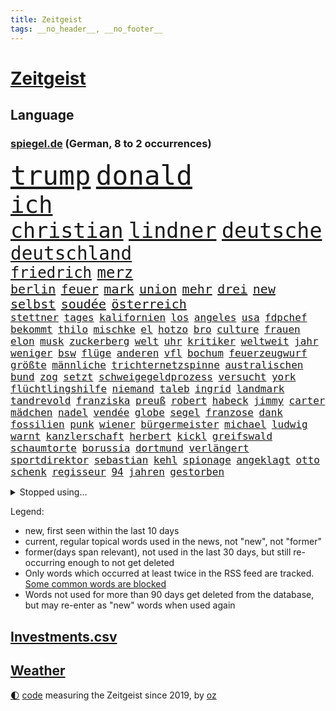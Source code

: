 ```yaml
---
title: Zeitgeist
tags: __no_header__, __no_footer__
---
```


# [Zeitgeist](https://oliz.io/zeitgeist/)

## Language

<h3><a href="https://www.spiegel.de" target="_blank">spiegel.de</a> (German, 8 to 2 occurrences)</h3>
<p style="font-family:monospace">
<span style="font-size:32pt"><a href="news_links.html#trump" class="current">trump</a></span>
<span style="font-size:32pt"><a href="news_links.html#donald" class="current">donald</a></span>
<br>
<span style="font-size:28pt"><a href="news_links.html#ich" class="current">ich</a></span>
<br>
<span style="font-size:25pt"><a href="news_links.html#christian" class="current">christian</a></span>
<span style="font-size:25pt"><a href="news_links.html#lindner" class="current">lindner</a></span>
<span style="font-size:25pt"><a href="news_links.html#deutsche" class="current">deutsche</a></span>
<br>
<span style="font-size:22pt"><a href="news_links.html#deutschland" class="current">deutschland</a></span>
<br>
<span style="font-size:18pt"><a href="news_links.html#friedrich" class="current">friedrich</a></span>
<span style="font-size:18pt"><a href="news_links.html#merz" class="current">merz</a></span>
<br>
<span style="font-size:15pt"><a href="news_links.html#berlin" class="current">berlin</a></span>
<span style="font-size:15pt"><a href="news_links.html#feuer" class="current">feuer</a></span>
<span style="font-size:15pt"><a href="news_links.html#mark" class="current">mark</a></span>
<span style="font-size:15pt"><a href="news_links.html#union" class="current">union</a></span>
<span style="font-size:15pt"><a href="news_links.html#mehr" class="current">mehr</a></span>
<span style="font-size:15pt"><a href="news_links.html#drei" class="current">drei</a></span>
<span style="font-size:15pt"><a href="news_links.html#new" class="current">new</a></span>
<span style="font-size:15pt"><a href="news_links.html#selbst" class="current">selbst</a></span>
<span style="font-size:15pt"><a href="news_links.html#soudée" class="new">soudée</a></span>
<span style="font-size:15pt"><a href="news_links.html#österreich" class="current">österreich</a></span>
<br>
<span style="font-size:12pt"><a href="news_links.html#stettner" class="new">stettner</a></span>
<span style="font-size:12pt"><a href="news_links.html#tages" class="current">tages</a></span>
<span style="font-size:12pt"><a href="news_links.html#kalifornien" class="current">kalifornien</a></span>
<span style="font-size:12pt"><a href="news_links.html#los" class="current">los</a></span>
<span style="font-size:12pt"><a href="news_links.html#angeles" class="current">angeles</a></span>
<span style="font-size:12pt"><a href="news_links.html#usa" class="current">usa</a></span>
<span style="font-size:12pt"><a href="news_links.html#fdpchef" class="current">fdpchef</a></span>
<span style="font-size:12pt"><a href="news_links.html#bekommt" class="current">bekommt</a></span>
<span style="font-size:12pt"><a href="news_links.html#thilo" class="current">thilo</a></span>
<span style="font-size:12pt"><a href="news_links.html#mischke" class="current">mischke</a></span>
<span style="font-size:12pt"><a href="news_links.html#el" class="current">el</a></span>
<span style="font-size:12pt"><a href="news_links.html#hotzo" class="current">hotzo</a></span>
<span style="font-size:12pt"><a href="news_links.html#bro" class="new">bro</a></span>
<span style="font-size:12pt"><a href="news_links.html#culture" class="new">culture</a></span>
<span style="font-size:12pt"><a href="news_links.html#frauen" class="current">frauen</a></span>
<span style="font-size:12pt"><a href="news_links.html#elon" class="current">elon</a></span>
<span style="font-size:12pt"><a href="news_links.html#musk" class="current">musk</a></span>
<span style="font-size:12pt"><a href="news_links.html#zuckerberg" class="current">zuckerberg</a></span>
<span style="font-size:12pt"><a href="news_links.html#welt" class="current">welt</a></span>
<span style="font-size:12pt"><a href="news_links.html#uhr" class="current">uhr</a></span>
<span style="font-size:12pt"><a href="news_links.html#kritiker" class="current">kritiker</a></span>
<span style="font-size:12pt"><a href="news_links.html#weltweit" class="current">weltweit</a></span>
<span style="font-size:12pt"><a href="news_links.html#jahr" class="current">jahr</a></span>
<span style="font-size:12pt"><a href="news_links.html#weniger" class="current">weniger</a></span>
<span style="font-size:12pt"><a href="news_links.html#bsw" class="current">bsw</a></span>
<span style="font-size:12pt"><a href="news_links.html#flüge" class="current">flüge</a></span>
<span style="font-size:12pt"><a href="news_links.html#anderen" class="current">anderen</a></span>
<span style="font-size:12pt"><a href="news_links.html#vfl" class="current">vfl</a></span>
<span style="font-size:12pt"><a href="news_links.html#bochum" class="current">bochum</a></span>
<span style="font-size:12pt"><a href="news_links.html#feuerzeugwurf" class="current">feuerzeugwurf</a></span>
<span style="font-size:12pt"><a href="news_links.html#größte" class="current">größte</a></span>
<span style="font-size:12pt"><a href="news_links.html#männliche" class="current">männliche</a></span>
<span style="font-size:12pt"><a href="news_links.html#trichternetzspinne" class="new">trichternetzspinne</a></span>
<span style="font-size:12pt"><a href="news_links.html#australischen" class="current">australischen</a></span>
<span style="font-size:12pt"><a href="news_links.html#bund" class="current">bund</a></span>
<span style="font-size:12pt"><a href="news_links.html#zog" class="current">zog</a></span>
<span style="font-size:12pt"><a href="news_links.html#setzt" class="current">setzt</a></span>
<span style="font-size:12pt"><a href="news_links.html#schweigegeldprozess" class="current">schweigegeldprozess</a></span>
<span style="font-size:12pt"><a href="news_links.html#versucht" class="current">versucht</a></span>
<span style="font-size:12pt"><a href="news_links.html#york" class="current">york</a></span>
<span style="font-size:12pt"><a href="news_links.html#flüchtlingshilfe" class="new">flüchtlingshilfe</a></span>
<span style="font-size:12pt"><a href="news_links.html#niemand" class="current">niemand</a></span>
<span style="font-size:12pt"><a href="news_links.html#taleb" class="current">taleb</a></span>
<span style="font-size:12pt"><a href="news_links.html#ingrid" class="new">ingrid</a></span>
<span style="font-size:12pt"><a href="news_links.html#landmark" class="new">landmark</a></span>
<span style="font-size:12pt"><a href="news_links.html#tandrevold" class="new">tandrevold</a></span>
<span style="font-size:12pt"><a href="news_links.html#franziska" class="current">franziska</a></span>
<span style="font-size:12pt"><a href="news_links.html#preuß" class="current">preuß</a></span>
<span style="font-size:12pt"><a href="news_links.html#robert" class="current">robert</a></span>
<span style="font-size:12pt"><a href="news_links.html#habeck" class="current">habeck</a></span>
<span style="font-size:12pt"><a href="news_links.html#jimmy" class="current">jimmy</a></span>
<span style="font-size:12pt"><a href="news_links.html#carter" class="current">carter</a></span>
<span style="font-size:12pt"><a href="news_links.html#mädchen" class="current">mädchen</a></span>
<span style="font-size:12pt"><a href="news_links.html#nadel" class="current">nadel</a></span>
<span style="font-size:12pt"><a href="news_links.html#vendée" class="current">vendée</a></span>
<span style="font-size:12pt"><a href="news_links.html#globe" class="current">globe</a></span>
<span style="font-size:12pt"><a href="news_links.html#segel" class="new">segel</a></span>
<span style="font-size:12pt"><a href="news_links.html#franzose" class="current">franzose</a></span>
<span style="font-size:12pt"><a href="news_links.html#dank" class="current">dank</a></span>
<span style="font-size:12pt"><a href="news_links.html#fossilien" class="current">fossilien</a></span>
<span style="font-size:12pt"><a href="news_links.html#punk" class="current">punk</a></span>
<span style="font-size:12pt"><a href="news_links.html#wiener" class="current">wiener</a></span>
<span style="font-size:12pt"><a href="news_links.html#bürgermeister" class="current">bürgermeister</a></span>
<span style="font-size:12pt"><a href="news_links.html#michael" class="current">michael</a></span>
<span style="font-size:12pt"><a href="news_links.html#ludwig" class="current">ludwig</a></span>
<span style="font-size:12pt"><a href="news_links.html#warnt" class="current">warnt</a></span>
<span style="font-size:12pt"><a href="news_links.html#kanzlerschaft" class="current">kanzlerschaft</a></span>
<span style="font-size:12pt"><a href="news_links.html#herbert" class="current">herbert</a></span>
<span style="font-size:12pt"><a href="news_links.html#kickl" class="current">kickl</a></span>
<span style="font-size:12pt"><a href="news_links.html#greifswald" class="current">greifswald</a></span>
<span style="font-size:12pt"><a href="news_links.html#schaumtorte" class="new">schaumtorte</a></span>
<span style="font-size:12pt"><a href="news_links.html#borussia" class="current">borussia</a></span>
<span style="font-size:12pt"><a href="news_links.html#dortmund" class="current">dortmund</a></span>
<span style="font-size:12pt"><a href="news_links.html#verlängert" class="current">verlängert</a></span>
<span style="font-size:12pt"><a href="news_links.html#sportdirektor" class="current">sportdirektor</a></span>
<span style="font-size:12pt"><a href="news_links.html#sebastian" class="current">sebastian</a></span>
<span style="font-size:12pt"><a href="news_links.html#kehl" class="current">kehl</a></span>
<span style="font-size:12pt"><a href="news_links.html#spionage" class="current">spionage</a></span>
<span style="font-size:12pt"><a href="news_links.html#angeklagt" class="current">angeklagt</a></span>
<span style="font-size:12pt"><a href="news_links.html#otto" class="current">otto</a></span>
<span style="font-size:12pt"><a href="news_links.html#schenk" class="current">schenk</a></span>
<span style="font-size:12pt"><a href="news_links.html#regisseur" class="current">regisseur</a></span>
<span style="font-size:12pt"><a href="news_links.html#94" class="current">94</a></span>
<span style="font-size:12pt"><a href="news_links.html#jahren" class="current">jahren</a></span>
<span style="font-size:12pt"><a href="news_links.html#gestorben" class="current">gestorben</a></span>
</p>
<details>
<summary>Stopped using...</summary>
<p class="former" style="font-size:12pt">
treffer(1541) besiegt(1540) reiche(1540) richten(1540) leisten(1539) überwinden(1539) amerikanische(1538) schlimm(1538) sekunden(1538) summe(1538) teheran(1538) versorgt(1538) abstimmung(1537) leichter(1537) besetzt(1536) maßnahme(1536) protestiert(1536) trend(1536) fokus(1535) gesamte(1535) niederlanden(1535) reduziert(1535) elfmeter(1534) rassismus(1534) regel(1534) rheinlandpfalz(1534) vorsitzenden(1534) aufgerufen(1533) bahnhof(1533) beschäftigten(1533) eintracht(1533) finanzminister(1533) freiheit(1533) jens(1533) jury(1533) lager(1533) spott(1533) betreiber(1532) eskalation(1532) geriet(1532) normal(1532) queen(1532) registriert(1532) stiftung(1532) untersagt(1532) warentest(1532) wünschen(1532) draußen(1531) kritisierte(1531) meinem(1531) riesige(1531) berg(1530) dokumente(1530) gereist(1530) joachim(1530) radikale(1530) riss(1530) unterricht(1530) vorher(1530) wohnhaus(1530) kleiner(1529) zweier(1528) entscheidenden(1527) miteinander(1527) modell(1527) untersuchen(1527) veranstalter(1527) verschwand(1527) historische(1526) meint(1526) geschossen(1525) türkischen(1525) demonstrationen(1524) drastisch(1524) längere(1524) punkt(1524) übt(1524) belgien(1523) ermittlern(1523) offenen(1523) olympische(1523) philipp(1523) william(1523) gründen(1522) absage(1521) berühmten(1521) restaurants(1521) erfüllt(1520) ehe(1519) einreise(1519) entwickeln(1519) königin(1519) mangel(1519) falschen(1518) gewinn(1518) jürgen(1518) vorsprung(1518) verteidigen(1517) hinten(1515) schriftsteller(1515) kooperation(1514) affäre(1512) erfolgreichsten(1512) hängen(1511) pfund(1510) istanbul(1509) klasse(1507) gelandet(1506) händler(1506) sichert(1505) abstieg(1501) fortsetzung(1501) provoziert(1500) versorgung(1500) gewarnt(1492) herausforderungen(1485) erhöhen(1484) langjährige(1427) öffnet(1427) zusammenbruch(1396) mitverantwortlich(1347) westlichen(1344) kleidung(1281) gemeinschaft(1202) gehälter(1199) ampelkoalition(1190) kursieren(1180) lädt(1147) invasion(1114) verschiedenen(1109) aufgestellt(1095) geplatzt(1078) spaltung(1060) fake(1059) ergeben(1049) unwetter(1038) eindrücke(1016) gebiete(1016) flüchten(1006) besetzten(994) großmutter(978) klopp(974) prinzessin(952) debattiert(943) libanon(935) vermissten(921) osnabrück(918) erntet(914) schließlich(913) 16jähriger(906) namens(901) nennen(900) dramatische(898) stören(896) legal(895) fassungslos(894) dach(883) toilette(881) hände(862) medizin(859) einladung(857) lebenslange(854) schickte(845) kriminalität(827) kollege(824) fortschritt(821) mama(797) beantragen(783) mitarbeitern(779) eric(777) geheim(767) staates(765) 4(764) testet(764) kommentiert(759) airbus(752) gestalten(742) opfers(737) dritter(736) mag(730) ähnliche(729) regenfälle(718) rüstet(711) minderjährige(709) initiative(702) verschleppt(693) pistorius(688) toll(671) karin(670) diesjährigen(664) gala(662) hamilton(661) lewis(661) spiegelreport(660) stürme(658) wendepunkt(658) eingeräumt(653) tragischen(653) zogen(653) hinweg(652) legalisierung(649) optionen(645) errichten(637) kippen(636) zittern(636) sommerspielen(632) existenz(629) gekürt(628) tickets(610) 8000(600) berühmtesten(595) erheblich(594) parteitag(591) florenz(590) erregt(583) protestierten(583) ralf(554) awards(546) rechtsruck(541) vormittag(522) entpuppt(521) atlanta(519) hunde(518) sicherheitsmaßnahmen(518) service(516) julia(512) forschern(511) ausbeutung(509) mancher(508) erstaunlich(507) ausnahmezustand(492) sichergestellt(491) 42(488) wirbel(488) hisbollah(484) unten(479) zusammengebrochen(479) gewinner(477) neuauflage(473) miliz(472) schwester(466) generalbundesanwalt(464) comedian(461) hymne(460) ausbruch(459) berüchtigte(457) oppositionspolitiker(455) nachbarland(452) beschuldigt(449) lahmgelegt(444) reifen(443) kundgebungen(442) gravierenden(441) 2035(439) 85(436) sitz(432) versagt(430) willkommen(430) betonte(429) cottbus(420) mancherorts(420) dokument(419) via(414) hasst(413) südlichen(408) lebron(407) aufzeichnungen(406) 16jährigen(397) einschnitte(397) geiselnahme(397) haken(395) geräten(394) habecks(394) wackelt(384) 18jährige(383) bestraft(383) chan(381) junis(381) bernd(380) stuttgarter(379) sowohl(378) dr(377) straftäter(376) historischer(374) kriegsschiffe(374) oberverwaltungsgericht(372) catherine(368) hits(366) erfuhr(365) mehrfamilienhaus(365) staatssekretär(362) eilantrag(360) giftige(360) high(346) arbeitsminister(345) erzielen(343) wofür(342) anpassung(340) exmann(336) niemals(335) haag(334) michel(333) wertvolle(333) anhörung(332) gratuliert(328) lily(328) festhalten(325) vergewaltigungen(325) stützt(319) heiraten(318) jagt(318) lamar(318) jena(317) lebenslang(315) manfred(311) south(310) 74(308) zerlegt(306) seltsam(305) kanzlerin(303) gäbe(302) sechste(300) cyrus(299) miley(299) schreibtisch(299) siebten(299) befragt(298) mount(298) usmedien(298) bedankt(296) superreichen(296) auszeit(294) 1982(293) urteilte(293) dortmunds(292) legten(292) rheinmetall(292) fotografiert(289) märkte(289) einfacher(288) abtreibungen(287) klettert(287) biss(286) klagte(286) georg(285) outfits(283) erfolgreicher(282) überlassen(282) pole(281) füße(279) 18jährigen(278) drohe(278) altersvorsorge(276) dokumentation(276) stemmt(276) boxer(275) reiht(274) kriegsführung(273) abgrund(271) athletin(269) infos(268) monster(268) schrank(267) vorschriften(267) rar(263) brutale(262) grauen(262) boykottieren(257) eurowings(256) milliardäre(256) trikots(256) depressive(255) escooter(255) sehe(255) kirchen(251) oberster(249) starkregen(249) verhört(249) vorfreude(249) figuren(247) akteure(245) handwerk(245) mclaren(245) unterstützte(245) wirtschaftspolitik(245) 111(244) norwegische(241) orthodoxe(241) sticht(240) steinzeit(239) polarisierung(238) systematisch(237) prämien(235) quartal(235) eingestürzt(233) beweist(232) flut(232) kürzer(232) rafael(232) attentats(231) lando(231) norris(231) weibchen(230) kryptowährung(229) films(228) stationierung(228) bande(227) sportlerinnen(227) ultrarechte(225) var(225) vergnügen(224) lebenserwartung(223) enkel(222) europäisches(220) reus(218) vogelgrippe(218) juan(217) rutschen(216) girl(215) fdppolitiker(214) eras(213) schütze(213) wider(213) ausgesagt(212) marschieren(212) wahlkämpfer(212) amerikanerin(211) flick(211) hansi(211) uswahlen(211) kendrick(210) verschwundenen(210) 17jährige(209) eingesperrt(209) gemessen(209) lokalen(208) grünenvorsitzende(206) plünderungen(206) robin(205) bewegende(204) tausendfach(204) crash(203) turner(202) sportgeschichte(200) rassistischer(198) spdchefin(198) laufbahn(197) ordnete(197) beschweren(195) hunter(195) lösungen(193) potenziell(193) are(192) kürt(192) kreative(191) polizeigewalt(191) sportart(189) hartnäckig(188) krone(188) mitleid(187) perspektiven(187) beschleunigt(186) gefälschten(186) umgebung(186) bleibe(184) nationalhymne(184) warnte(184) atem(183) behält(183) performance(182) kamala(181) kriegsgebiet(181) tops(180) 24jähriger(179) dame(179) guirassy(178) serhou(178) steuererleichterungen(178) autounfall(177) kalt(175) beziehen(174) rauer(174) baseball(173) patientinnen(173) wiegt(173) fieber(172) music(172) terrorgefahr(172) verfehlt(172) winslet(172) oh(171) wanderer(170) anja(168) parat(168) umstrittenem(168) qualifying(167) schalten(166) tirol(166) 67(164) anruf(164) meldeten(164) monatlichen(164) erdloch(163) offenem(163) raumfahrtsparte(163) externe(162) geschäftsmodell(162) verfügbar(162) endlosen(159) posiert(159) derart(158) erledigt(158) spielzug(157) comedians(156) koffer(155) liberaler(155) eiszeit(154) enger(154) gräben(154) komödie(154) reuter(153) schwierigen(153) sondersitzung(153) wahlerfolg(153) erzeugen(152) pennsylvania(152) abenteuer(150) friedliche(150) geurteilt(150) schüren(150) feststellen(149) kanzlerkandidatin(149) eigentliche(148) radio(148) streiken(148) ideologische(147) merken(147) schweben(147) tatwaffe(147) zukommt(147) ermordete(146) fahnenflucht(146) unsicherheit(146) austin(145) penis(145) secret(145) änderung(145) übersehen(145) neuartige(144) gangs(143) schwach(143) shogun(143) staatskonzern(143) tanzte(142) highlights(141) nutze(141) aggressive(140) nationalistische(140) goldmedaille(139) gottes(139) hügel(139) auftragskiller(138) coronavirus(138) menschlicher(138) nähert(138) verstopfte(138) schiffbauer(137) austausch(136) geknackt(136) transformation(135) ehrlich(134) widmete(134) kürzungen(133) piastri(133) belege(132) misst(132) tönen(132) akzente(131) siedler(130) vollzieht(130) gleicht(129) reichtum(128) abstürzen(127) decken(127) sonnenschein(127) 1992(126) elektrolimousine(126) erfunden(126) flecken(126) paralympics(126) drückte(125) entführer(125) angezündet(124) gelegentlich(124) lichtblick(124) armeechef(123) dax(123) vergangen(123) intel(122) kapital(122) sergej(122) states(121) swing(121) carolina(120) ahnungslos(119) leitindex(119) my(119) terrors(119) großbrand(118) kopfschmerzen(118) zweistelligen(118) überrollt(118) borkum(117) empfehlung(117) filmt(117) flüchtet(117) image(117) ohren(117) zugriff(117) grassiert(116) kanal(116) seltsamer(116) tvrechte(116) zunehmender(116) dankesrede(115) erstaunliche(115) vertriebenen(115) begleiter(114) mtv(114) neunten(114) vereinte(114) kathrin(113) disney(112) außenpolitische(111) blinden(111) werbespot(110) geheimdienstes(109) mathematik(109) rohstoffen(109) stationiert(109) verstand(109) ausweichen(108) covorsitzende(108) gratulieren(108) nordseeinsel(108) riskiert(108) anlässlich(107) erleichterte(107) kompromissbereitschaft(107) spektakulärer(107) gewissheit(106) jährliche(106) mönchengladbach(106) speziellen(106) bundesligasamstag(105) galaxy(105) heikle(105) lenkt(105) ngos(105) versteckte(105) belastung(103) betäubte(103) biografie(103) gegenden(103) rausgeworfen(103) vorzeitige(103) stränden(102) eilig(101) franco(101) geldbeutel(101) regierungskoalition(101) weltrangliste(101) armand(100) entnommen(100) spätestens(100) bernhard(99) jurist(99) schiebetüren(99) überstand(99) energiepreise(98) sigmar(98) kommissionschefin(97) differenzen(96) größtem(96) saisonstart(95) späte(95) 2500(94) dicht(94) hakt(94) cavallo(93) grundsätzlich(93) schwachstelle(93) stoltenberg(93) namibia(92) werksschließungen(92) wiedereinzug(92) belegschaft(91) betriebsratschefin(91) betriebsversammlung(91) fdpbasisinitiative(91) handyverbot(91) manipuliert(91) pikante(91) versammlung(91) vwbetriebsratschefin(91) abreibung(90) betraut(90) einseitige(90) konsole(90) liechtenstein(90) maßregelvollzug(90) mulmiges(90) raygun(90) ruprecht(90) zerbrochen(90) barnier(89) kleinkinder(89) quarterback(89) schießstand(89) verletzende(89) vwbeschäftigte(89) zerlegen(89) auszählung(88) messe(88) playstation(88) pokalspiel(88) shops(88) taser(88) unterschreibt(88) volkswagenkrise(88) beurteilt(87) blume(87) brantner(87) kunstwelt(87) vertraulicher(87) zumutungen(87) anton(86) arbeitgebern(86) fünftel(86) gezockt(86) kahlschlag(86) kochbuchtipps(86) mehrheitsverhältnisse(86) na(86) schaltete(86) spiegelt(86) warnzeichen(86) weine(86) anzupassen(85) aufeinandertreffen(85) biathleten(85) durchgehend(85) freies(85) katastrophal(85) selfies(85) statue(85) vaude(85) wiesbaden(85) natürliche(84) shootingstar(84) böden(83) cdukanzlerkandidat(83) dortigen(83) gleichauf(83) kriselt(83) unsterblich(83) vorübergehende(83) wohngebäude(83) zerstückelt(83) anzeigen(82) auslaufen(82) dubiose(82) gerechte(82) medizinern(82) 1986(81) ballerina(81) formel1weltmeister(81) geladen(81) horner(81) irgendwie(81) königreich(81) leichtfertigen(81) nachzahlen(81) strompreisen(81) verkleidete(81) eure(80) migrationsabkommen(80) renteneintrittsalter(80) überwachungskamera(80) delay(79) schuhe(79) zeitgeist(79) fortuna(78) kelly(78) knoten(78) patzer(78) völkerrechtler(78) boxweltmeister(77) fokussieren(77) formel1rennen(77) gray(77) radikales(77) robben(77) schachmeister(77) schlauchbooten(77) stadtautobahn(77) werben(77) diversity(76) ehrgeiz(76) finanziers(76) fröhliche(76) krebsbehandlung(76) podest(76) stiefeln(76) ängste(76) kostüme(75) sanierungsbedürftig(75) vorfahre(75) wortwahl(75) bereist(74) entleert(74) konkreten(74) rentnerin(74) seitenhieb(74) sky(74) sportschau(74) torschützenkönig(74) zertrümmerte(74) eineinhalb(73) hausbesuche(73) kleinigkeiten(73) maß(73) modegeschäft(73) stadtplanern(73) bcg(72) glänzt(72) knopfdruck(72) laufenden(72) malta(72) unentbehrlich(72) adhs(71) bewerber(71) bowles(71) camillas(71) dimensionen(71) joker(71) pornos(71) pornoseite(71) tools(71) wurst(71) fight(70) gelbrot(70) oecd(70) paderborn(70) symptome(70) verwundeten(70) baseballprofi(69) hauchdünn(69) kunstszene(69) memoiren(69) moeller(69) votum(69) 1600(68) antónio(68) fünfeinhalb(68) leutheusserschnarrenberger(68) nachteil(68) präzise(68) superkraft(68) tierarten(68) umfasst(68) wille(68) zustimmen(68) abrechnung(67) auslandsreisen(67) cumexskandal(67) eingelegt(67) pete(67) sam(67) veranstaltet(67) zürnt(67) afdverbot(66) bundesligatopspiel(66) countrystar(66) klopfen(66) sterbehilfe(66) taiwans(66) bananen(65) grünenchefin(65) friedlichen(64) gefoltert(64) milan(64) rainer(64) rendite(64) spritzen(64) symbolisch(64) verfallsdatum(64) bröning(63) hansjoachim(63) lebensgrundlage(63) paartherapeutin(63) preisträgern(63) schränkt(63) unterwerfung(63) anschaffen(62) exsoldat(62) klassenzimmer(62) kunststoffhersteller(62) sportvorstand(62) stadtviertel(62) doppelmoral(61) ehud(61) eingenommen(61) freiheiten(61) maschinenpistole(61) wünschte(61) ansonsten(60) mafiöser(60) martialisch(60) natogeneralsekretär(60) vogue(60) abwahl(59) ausleihen(59) bob(59) braven(59) leere(59) mischte(59) 8(58) kifirma(58) meteorologe(58) schwangerschaftsabbruch(58) zöllen(58) übermacht(58) bekämen(57) bewegenden(57) geladene(57) kontrollierten(57) süßigkeit(57) tarife(57) watzke(57) überwachungskameras(57) evpchef(56) fahrräder(56) handelsstreit(56) ida(56) intendanz(56) rtls(56) straßenverkehrsordnung(56) vegard(56) vinge(56) volksbühne(56) atombombe(55) ausgegeben(55) pein(55) rödental(55) stopp(55) zusagen(55) zutun(55) arztes(54) eingriffe(54) herkunftsländer(54) 07(53) aufgeholt(53) demonstrativ(53) leichenteile(53) schottische(53) selbstbestimmung(53) unfallopfer(53) vorweihnachtszeit(53) ausgeräumt(52) fashionindustrie(52) glückliche(52) label(52) materialien(52) preisunterschiede(52) supersportwagen(52) drogenmafia(51) friedenspflicht(51) kontakten(51) organspende(51) betracht(50) euland(50) stadionverbote(50) teslas(50) anfühlt(49) covid19(49) erschrocken(49) kompakt(49) saarbrücken(49) vereine(49) atomreaktoren(48) bestimmter(48) gewaltiger(48) organe(48) schauspielstar(48) michail(47) ruck(47) vorwirft(47) board(46) drehbuch(46) einstimmig(46) inmitten(46) kinopublikum(46) rücksichtslose(46) alkoholmissbrauch(45) bianca(45) dhabi(45) machtverteilung(45) schlangenlinien(45) umweltminister(45) fragwürdigen(44) kongress(44) sonderzug(44) wenden(44) zugeständnissen(44) angehört(43) anstrengungen(43) ermöglichte(43) errechnet(43) fledermaus(43) möge(43) rücksichtsloser(43) vertreibung(43) eubeitritt(42) hasselhoff(42) landschaft(42) optimismus(42) patronen(42) ungebremst(42) weinstein(42) wohnt(42) candela(41) crasht(41) kleidungsstück(41) pedro(41) saisonaus(41) scheideweg(41) sozialleistungen(41) verursacher(41) behördenangaben(40) bricsstaaten(40) canberra(40) next(40) ukrainekriegs(40) wach(40) boykottierte(39) einhalten(39) genuss(39) hirscher(39) radikalsten(39) sonntags(39) süd(39) vorsprechen(39) wahlbeeinflussung(39) zuschüsse(39) 1996(38) anzuwerben(38) influencerinnen(38) kurdische(38) oldenburg(38) palästinenserhilfswerks(38) steilvorlage(38) vorläufigen(38) warnstreiks(38) cdupolitikerin(37) feministische(37) infizierten(37) jill(37) prorussischen(37) ruhen(37) russlandfreundliche(37) tiflis(37) versäumnisse(37) zurückgemeldet(37) batterieantrieb(36) justizministerium(36) mikaela(36) nachhaltige(36) paus(36) shiffrin(36) spitzenplatz(36) staatsstreich(36) sätze(36) übergabe(36) 1800(35) binden(35) bushaltestelle(35) cop(35) formulierung(35) meines(35) weltcupsaison(35) bräuche(34) einwanderung(34) euaußenbeauftragte(34) funde(34) lawrow(34) lost(34) oszetreffen(34) ray(34) trockenen(34) wmkampf(34) columbia(33) ripley(33) softairwaffe(33) wunderbar(33) amtierende(32) beschlossene(32) hütte(32) improvisieren(32) lobte(32) ohnmacht(32) sánchez(32) trevor(32) ansage(31) greenpeace(31) hülkenberg(31) isabell(31) obhut(31) verstanden(31) camilla(30) läuten(30) notredame(30) schnellstmöglich(30) uskongress(30) annie(29) cornelia(29) gefängnisstrafe(29) heitere(29) millionenbereich(29) untermauern(29) üppiger(29) elternhaus(28) entspannter(28) finanzamt(28) formel1sprint(28) mexikostadt(28) mourinho(28) repräsentantenhaus(28) coote(27) familiendrama(27) funke(27) imperium(27) inhaftieren(27) lagerhalle(27) lächeln(27) rita(27) versöhnt(27) antiken(26) archäologie(26) argentinischen(26) durchgeführt(26) ivanka(26) keirin(26) provokationen(26) wimmelt(26) geduld(25) konfliktparteien(25) mondlandung(25) olympiabewerbung(25) koalitionsbruch(24) prophezeit(24) restriktive(24) angereist(23) meterhohe(23) mikrochips(23) mini(23) zubereiten(23) fahnen(22) flächendeckenden(22) hegseth(22) hürden(22) todoliste(22) bswgründerin(21) exjustizminister(21) hardliner(21) stereotype(21) texten(21) vorsorgen(21) zigaretten(21) angehören(20) drohendes(20) ertragen(20) französin(20) getreuen(20) krankenversicherungen(20) teamchef(20) fdpgeneralsekretär(19) hinlegen(19) neuregelung(19) schränken(19) weltpolitik(19) energiekonzerns(18) geschäftsleute(18) heimatorte(18) lebensgeschichte(18) proeuropäische(18) billiganbieter(17) chefredakteurin(17) epochal(17) genügend(17) lawrence(17) zehntausenden(17) belgiens(16) gedichte(16) krönte(16) veruntreut(16) weckruf(16) bluesky(15) digital(15) popsuperstar(15) räumung(15) umzingelt(15) weltcupsieg(15) welthandel(15) datenkabel(14) dauere(14) dnipro(14) eierlikör(14) einstecken(14) erfindungen(14) fdpchefs(14) forscht(14) gegenverkehr(14) kollabierte(14) konferenz(14) kosovo(14) mitgliederversammlung(14) prägten(14) unhaltbar(13) woody(13) zugeständnisse(13) altkanzlerin(12) exkanzlerin(12) heimkehr(12) nebenan(12) nordische(12) tassen(12) umweltministerium(12) videospiel(12) bemerkt(11) fahrweise(11) fehlanzeige(11) geschenketipps(11) passenden(11) zach(11)
</p>
</details>
<p>Legend:
<ul>
<li><span class="new">new</span>, first seen within the last 10 days</li>
<li><span class="current">current</span>, regular topical words used in the news, not "new", not "former"</li>
<li><span class="former">former(days span relevant)</span>, not used in the last 30 days, but still re-occurring enough to not get deleted</li>
<li>Only words which occurred at least twice in the RSS feed are tracked. <a href="language/filters.py">Some common words are blocked</a></li>
<li>Words not used for more than 90 days get deleted from the database, but may re-enter as "new" words when used again</li>
</ul>
</p>

## [Investments](investments.html)[.csv](investments.csv)

## [Weather](weather.html)

<footer>
<a href="javascript:toggleTheme()" class="nav">🌓</a>
<a href="https://github.com/ooz/zeitgeist">code</a> measuring the Zeitgeist since 2019, by <a href="https://oliz.io">oz</a>
</footer>
